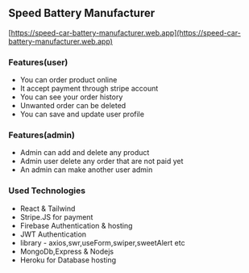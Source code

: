 ## Speed Battery Manufacturer

[https://speed-car-battery-manufacturer.web.app](https://speed-car-battery-manufacturer.web.app)

### Features(user)
* You can order product online
* It accept payment through stripe account
* You can see your order history
* Unwanted order can be deleted
* You can save and update user profile

### Features(admin)
* Admin can add and delete any product
* Admin user delete any order that are not paid yet
* An admin can make another user admin


### Used Technologies
* React & Tailwind
* Stripe.JS for payment
* Firebase Authentication & hosting
* JWT Authentication
* library - axios,swr,useForm,swiper,sweetAlert etc
* MongoDb,Express & Nodejs
* Heroku for Database hosting 
